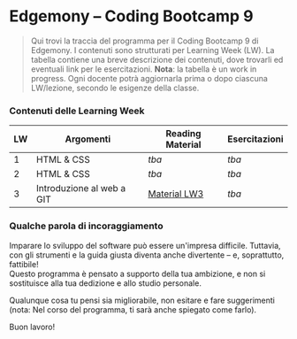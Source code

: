 # Edgemony – Coding Bootcamp 9

> Qui trovi la traccia del programma per il Coding Bootcamp 9 di Edgemony. I contenuti sono strutturati per Learning Week (LW).
> La tabella contiene una breve descrizione dei contenuti, dove trovarli ed eventuali link per le esercitazioni.
> **Nota**: la tabella è un work in progress. Ogni docente potrà aggiornarla prima o dopo ciascuna LW/lezione, secondo le esigenze della classe.

### Contenuti delle Learning Week

| LW  | Argomenti                 | Reading Material                  | Esercitazioni |
| --- | ------------------------- | --------------------------------- | ------------- |
| 1   | HTML & CSS                | _tba_                             | _tba_         |
| 2   | HTML & CSS                | _tba_                             | _tba_         |
| 3   | Introduzione al web a GIT | [Material LW3](./lw_03/README.md) | _tba_         |

### Qualche parola di incoraggiamento

Imparare lo sviluppo del software può essere un'impresa difficile. Tuttavia, con gli strumenti e la guida giusta diventa anche divertente – e, soprattutto, fattibile!
<br/> Questo programma è pensato a supporto della tua ambizione, e non si sostituisce alla tua dedizione e allo studio personale.

Qualunque cosa tu pensi sia migliorabile, non esitare e fare suggerimenti (nota: Nel corso del programma, ti sarà anche spiegato come farlo).

Buon lavoro!
